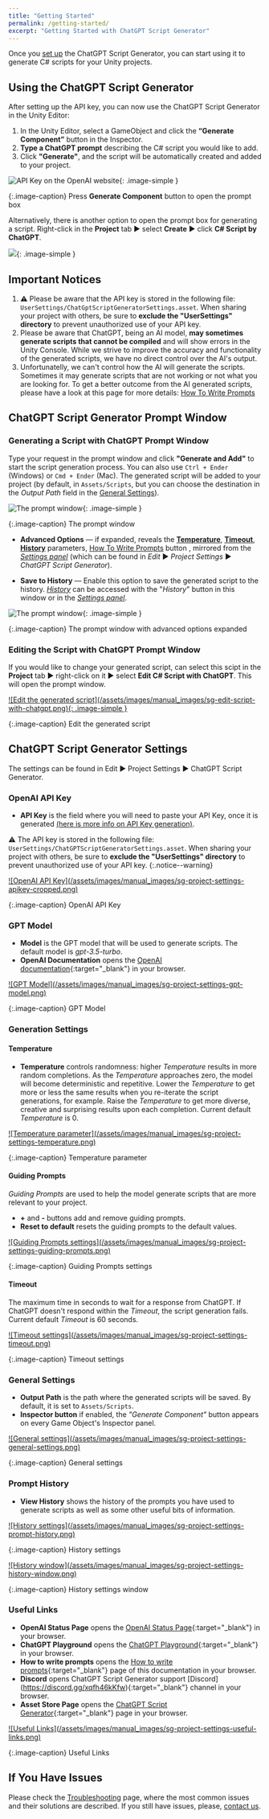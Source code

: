 ```yaml
---
title: "Getting Started"
permalink: /getting-started/
excerpt: "Getting Started with ChatGPT Script Generator"
---
```


Once you [set up](/installation/) the ChatGPT Script Generator, you can start using it to generate C# scripts for your Unity projects.

## Using the ChatGPT Script Generator
After setting up the API key, you can now use the ChatGPT Script Generator in the Unity Editor:
1. In the Unity Editor, select a GameObject and click the **“Generate Component”** button in
the Inspector.
1. **Type a ChatGPT prompt** describing the C# script you would like to add.
1. Click **"Generate"**, and the script will be automatically created and added to your project.

![API Key on the OpenAI website](../assets/images/manual_images/sg-generate-component-button.png){: .image-simple }

{:.image-caption}
Press **Generate Component** button to open the prompt box

Alternatively, there is another option to open the prompt box for generating a script. Right-click in the **Project** tab ▶︎ select **Create** ▶︎ click **C# Script by ChatGPT**.

![](../assets/images/manual_images/sg-create-c-sharp-script.png){: .image-simple }

## Important Notices
1. ⚠️ Please be aware that the API key is stored in the following file: `UserSettings/ChatGptScriptGeneratorSettings.asset`. When sharing your project with others, be sure to **exclude the "UserSettings" directory** to prevent unauthorized use of your API key.
1. Please be aware that ChatGPT, being an AI model, **may sometimes generate scripts that cannot be compiled** and will show errors in the Unity Console. While we strive to improve the accuracy and functionality of the generated scripts, we have no direct control over the AI's output.
1. Unfortunatelly, we can't control how the AI will generate the scripts. Sometimes it may generate scripts that are not working or not what you are looking for. To get a better outcome from the AI generated scripts, please have a look at this page for more details: [How To Write Prompts](https://chatgpt.dustyroom.com/how-to-write-prompts/)

## ChatGPT Script Generator Prompt Window

### Generating a Script with ChatGPT Prompt Window
Type your request in the prompt window and click **"Generate and Add"** to start the script generation process. You can also use `Ctrl + Ender` (Windows) or `Cmd + Ender` (Mac). The generated script will be added to your project (by default, in `Assets/Scripts`, but you can choose the destination in the _Output Path_ field in the [General Settings](/getting-started/#general-settings)).

![The prompt window](/assets/images/manual_images/sg-prompt-window-1_1.png){: .image-simple }

{:.image-caption}
The prompt window

- **Advanced Options** — if expanded, reveals the [**Temperature**](/getting-started/#temperature), [**Timeout**](/getting-started/#timeout), [**History**](/getting-started/#prompt-history) parameters, [How To Write Prompts](/how-to-write-prompts/) button , mirrored from the [_Settings panel_](/getting-started/#chatgpt-script-generator-settings) (which can be found in _Edit_ ▶︎ _Project Settings_ ▶︎ _ChatGPT Script Generator_).

- **Save to History** — Enable this option to save the generated script to the history. [_History_](/getting-started/#prompt-history) can be accessed with the "_History_" button in this window or in the [_Settings panel_](/getting-started/#chatgpt-script-generator-settings).

![The prompt window](/assets/images/manual_images/sg-prompt-window-1_2.png){: .image-simple }

{:.image-caption}
The prompt window with advanced options expanded

### Editing the Script with ChatGPT Prompt Window
If you would like to change your generated script, can select this scipt in the **Project** tab ▶︎ right-click on it ▶︎ select **Edit C# Script with ChatGPT**. This will open the prompt window.

<a href="/assets/images/manual_images/sg-edit-script-with-chatgpt.png">
![Edit the generated script](/assets/images/manual_images/sg-edit-script-with-chatgpt.png){: .image-simple }
</a>

{:.image-caption}
Edit the generated script

## ChatGPT Script Generator Settings

The settings can be found in Edit ▶︎ Project Settings ▶︎ ChatGPT Script Generator.

### OpenAI API Key

- **API Key** is the field where you will need to paste your API Key, once it is generated [(here is more info on API Key generation)](/installation/#api-key-generation).

⚠️ The API key is stored in the following file: `UserSettings/ChatGPTScriptGeneratorSettings.asset`. When sharing your project with others, be sure to **exclude the "UserSettings" directory** to prevent unauthorized use of your API key.
{:.notice--warning}

<a href="/assets/images/manual_images/sg-project-settings-apikey-cropped.png">
![OpenAI API Key](/assets/images/manual_images/sg-project-settings-apikey-cropped.png)
</a>

{:.image-caption}
OpenAI API Key

### GPT Model

- **Model** is the GPT model that will be used to generate scripts. The default model is _gpt-3.5-turbo_.
- **OpenAI Documentation** opens the [OpenAI documentation](https://platform.openai.com/docs/models){:target="_blank"} in your browser.

<a href="/assets/images/manual_images/sg-project-settings-gpt-model.png">
![GPT Model](/assets/images/manual_images/sg-project-settings-gpt-model.png)
</a>

{:.image-caption}
GPT Model

### Generation Settings

#### Temperature

- **Temperature** controls randomness: higher _Temperature_ results in more random completions. As the _Temperature_ approaches zero, the model will become deterministic and repetitive. Lower the _Temperature_ to get more or less the same results when you re-iterate the script generations, for example. Raise the _Temperature_ to get more diverse, creative and surprising results upon each completion. Current default _Temperature_ is 0.

<a href="/assets/images/manual_images/sg-project-settings-temperature.png">
![Temperature parameter](/assets/images/manual_images/sg-project-settings-temperature.png)
</a>

{:.image-caption}
Temperature parameter

#### Guiding Prompts

_Guiding Prompts_ are used to help the model generate scripts that are more relevant to your project.

- **+** and **-** buttons add and remove guiding prompts.
- **Reset to default** resets the guiding prompts to the default values.

<a href="/assets/images/manual_images/sg-project-settings-guiding-prompts.png">
![Guiding Prompts settings](/assets/images/manual_images/sg-project-settings-guiding-prompts.png)
</a>

{:.image-caption}
Guiding Prompts settings

#### Timeout

The maximum time in seconds to wait for a response from ChatGPT. If ChatGPT doesn't respond within the _Timeout_, the script generation fails. Current default _Timeout_ is 60 seconds.

<a href="/assets/images/manual_images/sg-project-settings-timeout.png">
![Timeout settings](/assets/images/manual_images/sg-project-settings-timeout.png)
</a>

{:.image-caption}
Timeout settings

### General Settings

- **Output Path** is the path where the generated scripts will be saved. By default, it is set to `Assets/Scripts`.
- **Inspector button** if enabled, the _"Generate Component"_ button appears on every Game Object's Inspector panel.

<a href="/assets/images/manual_images/sg-project-settings-general-settings.png">
![General settings](/assets/images/manual_images/sg-project-settings-general-settings.png)
</a>

{:.image-caption}
General settings

### Prompt History

- **View History** shows the history of the prompts you have used to generate scripts as well as some other useful bits of information.

<a href="/assets/images/manual_images/sg-project-settings-prompt-history.png">
![History settings](/assets/images/manual_images/sg-project-settings-prompt-history.png)
</a>

{:.image-caption}
History settings

<a href="/assets/images/manual_images/sg-project-settings-history-window.png">
![History window](/assets/images/manual_images/sg-project-settings-history-window.png)
</a>

{:.image-caption}
History settings window

### Useful Links

- **OpenAI Status Page** opens the [OpenAI Status Page](https://status.openai.com/){:target="_blank"} in your browser.
- **ChatGPT Playground** opens the [ChatGPT Playground](https://playground.openai.com/){:target="_blank"} in your browser.
- **How to write prompts** opens the [How to write prompts](/how-to-write-prompts/){:target="_blank"} page of this documentation in your browser.
- **Discord** opens ChatGPT Script Generator support [Discord] (https://discord.gg/xqfh46kKfw){:target="_blank"} channel in your browser.
- **Asset Store Page** opens the [ChatGPT Script Generator](https://u3d.as/334o?aid=1101lHzQ){:target="_blank"} page in your browser.

<a href="/assets/images/manual_images/sg-project-settings-useful-links.png">
![Useful Links](/assets/images/manual_images/sg-project-settings-useful-links.png)
</a>

{:.image-caption}
Useful Links


## If You Have Issues
Please check the [Troubleshooting](/troubleshooting/) page, where the most common issues and their solutions are described. If you still have issues, please, [contact us](/contact-details/).


